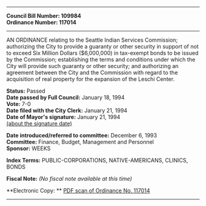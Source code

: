 * * * * *  
  
**Council Bill Number: [](#h0)[](#h2)109984**   
**Ordinance Number: 117014**  
  
* * * * *  
  
AN ORDINANCE relating to the Seattle Indian Services Commission; authorizing the City to provide a guaranty or other security in support of not to exceed Six Million Dollars ($6,000,000) in tax-exempt bonds to be issued by the Commission; establishing the terms and conditions under which the City will provide such guaranty or other security; and authorizing an agreement between the City and the Commission with regard to the acquisition of real property for the expansion of the Leschi Center.  
  
**Status:** Passed   
**Date passed by Full Council:** January 18, 1994   
**Vote:** 7-0   
**Date filed with the City Clerk:** January 21, 1994   
**Date of Mayor's signature:** January 21, 1994   
[(about the signature date)](/~public/approvaldate.htm)   
  
  
**Date introduced/referred to committee:** December 6, 1993   
**Committee:** Finance, Budget, Management and Personnel   
**Sponsor:** WEEKS   
  
**Index Terms:** PUBLIC-CORPORATIONS, NATIVE-AMERICANS, CLINICS, BONDS  
  
**Fiscal Note:** *(No fiscal note available at this time)*  
  
**Electronic Copy: ** [PDF scan of Ordinance No. 117014](/~archives/Ordinances/Ord_117014.pdf)  
  
* * * * *  
